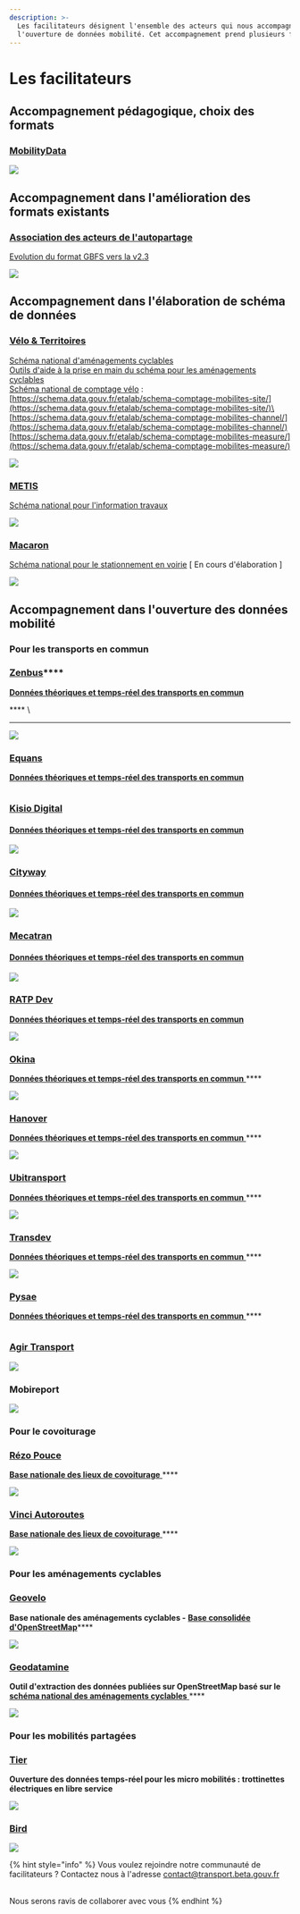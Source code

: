 ```yaml
---
description: >-
  Les facilitateurs désignent l'ensemble des acteurs qui nous accompagne dans
  l'ouverture de données mobilité. Cet accompagnement prend plusieurs formes.
---
```


# Les facilitateurs

## Accompagnement pédagogique, choix des formats

### [MobilityData](https://mobilitydata.org/)

![](../.gitbook/assets/mobilitydata-1-.png)

## Accompagnement dans l'amélioration des formats existants

### [Association des acteurs de l'autopartage ](https://asso-autopartage.fr/about.html)

[ ](https://docs.google.com/document/d/1bgNsiTcTfjKxG6khGq0ro0x-vEaToihp0\_t-krGyj1o/edit)[Evolution du format GBFS vers la v2.3](https://github.com/NABSA/gbfs/blob/v2.3/gbfs.md)

![](<../.gitbook/assets/Logos Transport.data.gouv.fr Facilitateursréutilisateurs.png>)

## Accompagnement dans l'élaboration de schéma de données&#x20;

### [Vélo & Territoires ](https://www.velo-territoires.org/)

[Schéma national d'aménagements cyclables ](https://schema.data.gouv.fr/etalab/schema-amenagements-cyclables/latest.html)\
[Outils d'aide à la prise en main du schéma pour les aménagements cyclables ](https://github.com/etalab/amenagements-cyclables/tree/master/tools)\
[Schéma national de comptage vélo](https://docs.google.com/spreadsheets/d/18aAUucg5FGlvXug\_bynrY7Kr\_dMGUS6Z85xsJohhnLE/edit#gid=258782490) : [https://schema.data.gouv.fr/etalab/schema-comptage-mobilites-site/](https://schema.data.gouv.fr/etalab/schema-comptage-mobilites-site/)\
[https://schema.data.gouv.fr/etalab/schema-comptage-mobilites-channel/](https://schema.data.gouv.fr/etalab/schema-comptage-mobilites-channel/) \
[https://schema.data.gouv.fr/etalab/schema-comptage-mobilites-measure/](https://schema.data.gouv.fr/etalab/schema-comptage-mobilites-measure/)



![](<../.gitbook/assets/image-3-1- (1).png>)

### [METIS](https://www.metis-reseaux.fr/services)

[Schéma national pour l'information travaux](https://schema.data.gouv.fr/metis-reseaux/infos-travaux/latest.html)

![](../.gitbook/assets/sans-titre.png)



### [Macaron](https://macaron.ai/)

[Schéma national pour le stationnement en voirie](https://github.com/macaron-ai/onstreet-parking-schema) \[ En cours d'élaboration ]

![](../.gitbook/assets/sans-titre-1-.png)

## Accompagnement dans l'ouverture des données mobilité

### Pour les transports en commun

### [**Zenbus**](https://zenbus.fr/)****

****[**Données théoriques et temps-réel des transports en commun**](https://transport.data.gouv.fr/datasets?type=public-transit\&filter=has\_realtime)****

&#x20;**** \
****

![](<../.gitbook/assets/image-4-1- (1).png>)



### [Equans](https://www.equans.fr/nos-solutions/transport/digitalisation-des-transports)

****[**Données théoriques et temps-réel des transports en commun**](https://transport.data.gouv.fr/datasets?type=public-transit\&filter=has\_realtime)****

<figure><img src="../.gitbook/assets/image (1) (3).png" alt=""><figcaption></figcaption></figure>

### [Kisio Digital ](https://kisio.com/metiers/solutions-digitales/)

#### [Données théoriques et temps-réel des transports en commun](https://transport.data.gouv.fr/datasets?type=public-transit\&filter=has\_realtime)

![](<../.gitbook/assets/kisio\_digital (2).png>)

### [Cityway](https://www.cityway.fr/)

#### [Données théoriques et temps-réel des transports en commun](https://transport.data.gouv.fr/datasets?type=public-transit\&filter=has\_realtime)

![](<../.gitbook/assets/image-5- (1).png>)



### [Mecatran](https://www.mecatran.com/fr/)

#### [Données théoriques et temps-réel des transports en commun](https://transport.data.gouv.fr/datasets?type=public-transit\&filter=has\_realtime)

![](<../.gitbook/assets/image (95).png>)

### [RATP Dev](https://www.ratpdev.com/)

****[**Données théoriques et temps-réel des transports en commun** ](https://transport.data.gouv.fr/datasets?type=public-transit\&filter=has\_realtime)****

![](<../.gitbook/assets/ratp\_dev\_logo\_-01-1- (1).jpg>)

### [Okina ](https://www.okina.fr/)

[**Données théoriques et temps-réel des transports en commun** ](https://transport.data.gouv.fr/datasets?type=public-transit\&filter=has\_realtime)****

![](../.gitbook/assets/logo-okina-ok-600-4-.png)

### [Hanover](https://www.hanoverdisplays.com/?lang=fr)

[**Données théoriques et temps-réel des transports en commun** ](https://transport.data.gouv.fr/datasets?type=public-transit\&filter=has\_realtime)****

![](../.gitbook/assets/hanover\_master-lockup\_artwork-rgb-2-1-.jpg)

### [Ubitransport ](https://www.ubitransport.com/)

[**Données théoriques et temps-réel des transports en commun** ](https://transport.data.gouv.fr/datasets?type=public-transit\&filter=has\_realtime)****

![](<../.gitbook/assets/logo-ubitransport-hauteur (1).jpg>)

### [Transdev ](https://www.transdev.com/fr/)

[**Données théoriques et temps-réel des transports en commun** ](https://transport.data.gouv.fr/datasets?type=public-transit\&filter=has\_realtime)****

![](<../.gitbook/assets/Logos Transport.data.gouv.fr Facilitateursréutilisateurs (1).png>)

### [Pysae](https://web.pysae.com/)

[**Données théoriques et temps-réel des transports en commun** ](https://transport.data.gouv.fr/datasets?type=public-transit\&filter=has\_realtime)****

<figure><img src="../.gitbook/assets/Logo Pysae (1).png" alt=""><figcaption></figcaption></figure>

### [Agir Transport ](https://www.agir-transport.org/)

![](<../.gitbook/assets/Logos Transport.data.gouv.fr Facilitateursréutilisateurs.png>)

### Mobireport&#x20;

![](<../.gitbook/assets/logo-dark (1).png>)

### Pour le covoiturage

### [Rézo Pouce](https://www.rezopouce.fr/)

&#x20;[**Base nationale des lieux de covoiturage** ](https://transport.data.gouv.fr/datasets/base-nationale-des-lieux-de-covoiturage/)****

![](<../.gitbook/assets/telechargement-1- (2).png>)



### [Vinci Autoroutes ](https://www.vinci-autoroutes.com/fr)

&#x20;[**Base nationale des lieux de covoiturage** ](https://transport.data.gouv.fr/datasets/base-nationale-des-lieux-de-covoiturage/)****

![](../.gitbook/assets/vauto\_log\_cq-1-1-.jpg)

### Pour les aménagements cyclables&#x20;

### [Geovelo](https://www.geovelo.fr/)

**Base nationale des aménagements cyclables -** [**Base consolidée d'OpenStreetMap**](https://transport.data.gouv.fr/datasets/amenagements-cyclables-france-metropolitaine/)****

![](<../.gitbook/assets/logo-vert-1-1- (1).png>)

### [Geodatamine ](https://geodatamine.fr/)

**Outil d'extraction des données publiées sur OpenStreetMap basé sur le** [**schéma national des aménagements cyclables** ](https://schema.data.gouv.fr/etalab/schema-amenagements-cyclables/latest.html)****

![](../.gitbook/assets/geodatamine\_title-1-.png)

### Pour les mobilités partagées&#x20;

### [Tier ](https://www.tier.app/fr/)

**Ouverture des données temps-réel pour les micro mobilités : trottinettes électriques en libre service**&#x20;

![](../.gitbook/assets/tier-logo-blue-rgb-2-.png)

### [Bird ](https://transport.data.gouv.fr/datasets?q=bird)

![](../.gitbook/assets/Bird.png)



{% hint style="info" %}
Vous voulez rejoindre notre communauté de facilitateurs ? Contactez nous à l'adresse  [contact@transport.beta.gouv.fr](mailto:contact@transport.beta.gouv.fr)

\
Nous serons ravis de collaborer avec vous
{% endhint %}
